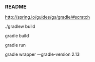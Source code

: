 ### README

http://spring.io/guides/gs/gradle/#scratch


./gradlew build

gradle build

gradle run

gradle wrapper --gradle-version 2.13


